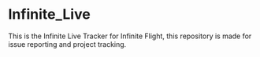 # Infinite_Live
This is the Infinite Live Tracker for Infinite Flight, this repository is made for issue reporting and project tracking.
